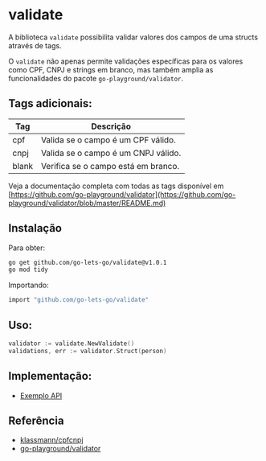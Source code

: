 # validate

A biblioteca `validate` possibilita validar valores dos campos de uma structs através de tags.

O `validate` não apenas permite validações específicas para os valores como CPF, CNPJ e
strings em branco, mas também amplia as funcionalidades do pacote `go-playground/validator`.

## Tags adicionais:

| Tag   | Descrição                           |
|-------|-------------------------------------|
| cpf   | Valida se o campo é um CPF válido.  |
| cnpj  | Valida se o campo é um CNPJ válido. |
| blank | Verifica se o campo está em branco. |

Veja a documentação completa com todas as tags disponível em [https://github.com/go-playground/validator](https://github.com/go-playground/validator/blob/master/README.md)
## Instalação
Para obter:
```bash
go get github.com/go-lets-go/validate@v1.0.1
go mod tidy
```
Importando:
```bash
import "github.com/go-lets-go/validate"
```
## Uso:
```go
validator := validate.NewValidate()
validations, err := validator.Struct(person)
```

## Implementação:
- [Exemplo API]()

## Referência

- [klassmann/cpfcnpj](https://github.com/klassmann/cpfcnpj)
- [go-playground/validator](https://github.com/go-playground/validator)